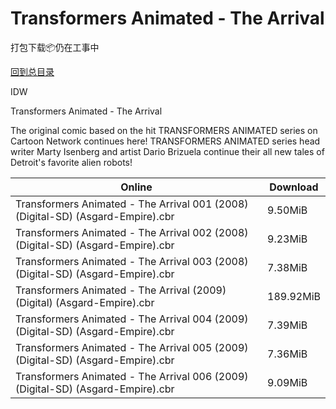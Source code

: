 # Transformers Animated - The Arrival

打包下载📦仍在工事中

[回到总目录](/Catalogs.md)

IDW

Transformers Animated - The Arrival

The original comic based on the hit TRANSFORMERS ANIMATED series on Cartoon Network continues here! TRANSFORMERS ANIMATED series head writer Marty Isenberg and artist Dario Brizuela continue their all new tales of Detroit's favorite alien robots!





Online | Download
--- | ---
Transformers Animated - The Arrival 001 (2008) (Digital-SD) (Asgard-Empire).cbr | 9.50MiB
Transformers Animated - The Arrival 002 (2008) (Digital-SD) (Asgard-Empire).cbr | 9.23MiB
Transformers Animated - The Arrival 003 (2008) (Digital-SD) (Asgard-Empire).cbr | 7.38MiB
Transformers Animated - The Arrival (2009) (Digital) (Asgard-Empire).cbr | 189.92MiB
Transformers Animated - The Arrival 004 (2009) (Digital-SD) (Asgard-Empire).cbr | 7.39MiB
Transformers Animated - The Arrival 005 (2009) (Digital-SD) (Asgard-Empire).cbr | 7.36MiB
Transformers Animated - The Arrival 006 (2009) (Digital-SD) (Asgard-Empire).cbr | 9.09MiB